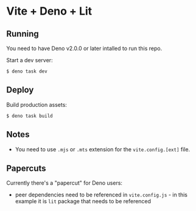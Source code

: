 # Vite + Deno + Lit

## Running

You need to have Deno v2.0.0 or later intalled to run this repo.

Start a dev server:

```
$ deno task dev
```

## Deploy

Build production assets:

```
$ deno task build
```

## Notes

- You need to use `.mjs` or `.mts` extension for the `vite.config.[ext]` file.

## Papercuts

Currently there's a "papercut" for Deno users:

- peer dependencies need to be referenced in `vite.config.js` - in this example
  it is `lit` package that needs to be referenced
